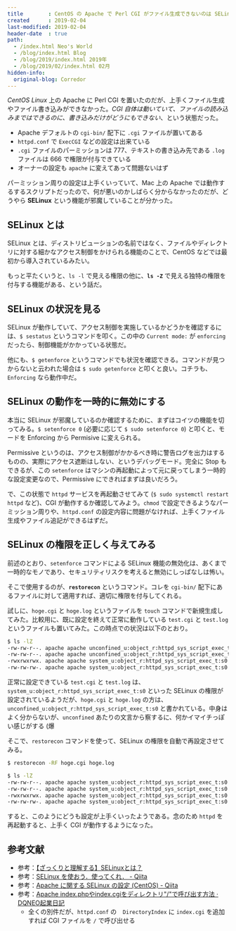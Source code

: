 ```yaml
---
title        : CentOS の Apache で Perl CGI がファイル生成できないのは SELinux のせいだった
created      : 2019-02-04
last-modified: 2019-02-04
header-date  : true
path:
  - /index.html Neo's World
  - /blog/index.html Blog
  - /blog/2019/index.html 2019年
  - /blog/2019/02/index.html 02月
hidden-info:
  original-blog: Corredor
---
```


_CentOS Linux_ 上の Apache に Perl CGI を置いたのだが、上手くファイル生成やファイル書き込みができなかった。_CGI 自体は動いていて、ファイルの読み込みまではできるのに、書き込みだけがどうにもできない_、という状態だった。

- Apache デフォルトの `cgi-bin/` 配下に `.cgi` ファイルが置いてある
- `httpd.conf` で `ExecCGI` などの設定は出来ている
- `.cgi` ファイルのパーミッションは 777、テキストの書き込み先である `.log` ファイルは 666 で権限が付与できている
- オーナーの設定も `apache` に変えてあって問題ないはず

パーミッション周りの設定は上手くいっていて、Mac 上の Apache では動作するするスクリプトだったので、何が悪いのかしばらく分からなかったのだが、どうやら **SELinux** という機能が邪魔していることが分かった。

## SELinux とは

SELinux とは、ディストリビューションの名前ではなく、ファイルやディレクトリに対する細かなアクセス制御をかけられる機能のことで、CentOS などでは最初から導入されているみたい。

もっと平たくいうと、`ls -l` で見える権限の他に、**`ls -Z`** で見える独特の権限を付与する機能がある、という話だ。

## SELinux の状況を見る

SELinux が動作していて、アクセス制御を実施しているかどうかを確認するには、`$ sestatus` というコマンドを叩く。この中の `Current mode:` が `enforcing` だったら、制御機能がかかっている状態だ。

他にも、`$ getenforce` というコマンドでも状況を確認できる。コマンドが見つからないと云われた場合は `$ sudo getenforce` と叩くと良い。コチラも、`Enforcing` なら動作中だ。

## SELinux の動作を一時的に無効にする

本当に SELinux が邪魔しているのか確認するために、まずはコイツの機能を切ってみる。`$ setenforce 0` (必要に応じて `$ sudo setenforce 0`) と叩くと、モードを Enforcing から Permisive に変えられる。

Permissive というのは、アクセス制御がかかるべき時に警告ログを出力はするものの、実際にアクセス遮断はしない、というデバッグモード。完全に Stop もできるが、この `setenforce` はマシンの再起動によって元に戻ってしまう一時的な設定変更なので、Permissive にできればまずは良いだろう。

で、この状態で `httpd` サービスを再起動させてみて (`$ sudo systemctl restart httpd` など)、CGI が動作するか確認してみよう。`chmod` で設定できるようなパーミッション周りや、`httpd.conf` の設定内容に問題がなければ、上手くファイル生成やファイル追記ができるはずだ。

## SELinux の権限を正しく与えてみる

前述のとおり、`setenforce` コマンドによる SELinux 機能の無効化は、あくまで一時的なモノであり、セキュリティリスクを考えると無効にしっぱなしは怖い。

そこで使用するのが、**`restorecon`** というコマンド。コレを `cgi-bin/` 配下にあるファイルに対して適用すれば、適切に権限を付与してくれる。

試しに、`hoge.cgi` と `hoge.log` というファイルを `touch` コマンドで新規生成してみた。比較用に、既に設定を終えて正常に動作している `test.cgi` と `test.log` というファイルも置いてみた。この時点での状況は以下のとおり。

```bash
$ ls -lZ
-rw-rw-r--. apache apache unconfined_u:object_r:httpd_sys_script_exec_t:s0 hoge.cgi
-rw-rw-r--. apache apache unconfined_u:object_r:httpd_sys_script_exec_t:s0 hoge.log
-rwxrwxrwx. apache apache system_u:object_r:httpd_sys_script_exec_t:s0 test.cgi
-rw-rw-rw-. apache apache system_u:object_r:httpd_sys_script_exec_t:s0 test.log
```

正常に設定できている `test.cgi` と `test.log` は、`system_u:object_r:httpd_sys_script_exec_t:s0` といった SELinux の権限が設定されているようだが、`hoge.cgi` と `hoge.log` の方は、`unconfined_u:object_r:httpd_sys_script_exec_t:s0` と書かれている。中身はよく分からないが、`unconfined` あたりの文言から察するに、何かイマイチっぽい感じがする (爆

そこで、`restorecon` コマンドを使って、SELinux の権限を自動で再設定させてみる。

```bash
$ restorecon -RF hoge.cgi hoge.log

$ ls -lZ
-rw-rw-r--. apache apache system_u:object_r:httpd_sys_script_exec_t:s0 hoge.cgi
-rw-rw-r--. apache apache system_u:object_r:httpd_sys_script_exec_t:s0 hoge.log
-rwxrwxrwx. apache apache system_u:object_r:httpd_sys_script_exec_t:s0 test.cgi
-rw-rw-rw-. apache apache system_u:object_r:httpd_sys_script_exec_t:s0 test.log
```

すると、このようにどうも設定が上手くいったようである。念のため `httpd` を再起動すると、上手く CGI が動作するようになった。

## 参考文献

- 参考：[【ざっくりと理解する】SELinuxとは？](https://eng-entrance.com/linux-selinux)
- 参考：[SELinux を使おう．使ってくれ． - Qiita](https://qiita.com/chi9rin/items/af532d0dd9237cc65741)
- 参考：[Apache に関する SELinux の設定 (CentOS) - Qiita](https://qiita.com/100/items/f7f43994568836b4a453)
- 参考：[Apache index.phpやindex.cgiをディレクトリ"/"で呼び出す方法 · DQNEO起業日記](http://dqn.sakusakutto.jp/2011/07/apache-directoryindex-indexphp-indexcgi.html)
  - 全くの別件だが、`httpd.conf` の　`DirectoryIndex` に `index.cgi` を追加すれば CGI ファイルを `/` で呼び出せる
